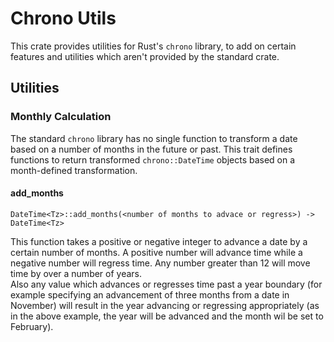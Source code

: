 # Chrono Utils

This crate provides utilities for Rust's `chrono` library, to add on certain
features and utilities which aren't provided by the standard crate.

## Utilities

### Monthly Calculation

The standard `chrono` library has no single function to transform a date 
based on a number of months in the future or past.  This trait defines
functions to return transformed `chrono::DateTime` objects based on a
month-defined transformation.

#### add_months

`DateTime<Tz>::add_months(<number of months to advace or regress>) -> DateTime<Tz>`

This function takes a positive or negative integer to advance a date by a certain 
number of months. A positive number will advance time while a negative number will 
regress time. Any number greater than 12 will move time by over a number of years.  
Also any value which advances or regresses time past a year boundary (for example 
specifying an advancement of three months from a date in November) will result in 
the year advancing or regressing appropriately (as in the above example, the year 
will be advanced and the month wil be set to February).
